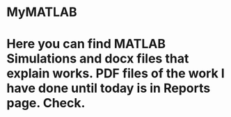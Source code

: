 # MyMATLAB
# Here you can find MATLAB Simulations and docx files that explain works. PDF files of the work I have done until today is in Reports page. Check.
